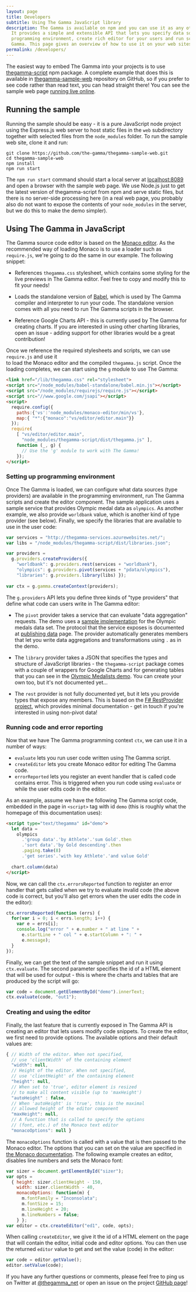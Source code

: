 ```yaml
---
layout: page
title: Developers
subtitle: Using The Gamma JavaScript library
description: The Gamma is available on npm and you can use it as any other JavaScript component. 
  It provides a simple and extensible API that lets you specify data sources available in the 
  programming environment, create rich editor for your users and run scripts written using The 
  Gamma. This page gives an overview of how to use it on your web sites.
permalink: /developers/
---
```


The easiest way to embed The Gamma into your projects is to use [thegamma-script](https://www.npmjs.com/package/thegamma-script) 
npm package. A complete example that does this is available in [thegamma-sample-web](https://github.com/the-gamma/thegamma-sample-web)
repository on GitHub, so if you prefer to see code rather than read text, you can head straight
there! You can see the sample web page [running live online](http://thegamma-sample-web.azurewebsites.net/).

## Running the sample

Running the sample should be easy - it is a pure JavaScript node project using the Express.js web
server to host static files in the `web` subdirectory together with selected files from the 
`node_modules` folder. To run the sample web site, clone it and run:

```
git clone https://github.com/the-gamma/thegamma-sample-web.git
cd thegamma-sample-web
npm install
npm run start
```

The `npm run start` command should start a local server at [localhost:8089](http://localhost:8089/)
and open a browser with the sample web page. We use Node.js just to get the latest version of
thegamma-script from npm and serve static files, but there is no server-side processing here
(in a real web page, you probably also do not want to expose the contents of your 
`node_modules` in the server, but we do this to make the demo simpler).

## Using The Gamma in JavaScript

The Gamma source code editor is based on the [Monaco editor](https://github.com/Microsoft/monaco-editor).
As the recommended way of loading Monaco is to use a loader such as `require.js`, we're going to do
the same in our example. The following snippet:

 - References `thegamma.css` stylesheet, which contains some styling for the live previews
   in The Gamma editor. Feel free to copy and modify this to fit your needs!
   
 - Loads the standalone version of [Babel](https://babeljs.io/), which is used by The Gamma 
   compiler and interpreter to run your code. The standalone version comes with all you need
   to run The Gamma scripts in the browser.
   
 - Reference Google Charts API - this is currently used by The Gamma for creating charts.
   If you are interested in using other charting libraries, open an issue - adding support
   for other libraries would be a great contribution!   
   
Once we reference the required stylesheets and scripts, we can use `require.js` and use it  
to load the Monaco editor and the compiled `thegamma.js` script. Once the loading completes,
we can start using the `g` module to use The Gamma:
   
```html
<link href="/lib/thegamma.css" rel="stylesheet">
<script src="/node_modules/babel-standalone/babel.min.js"></script>
<script src="/node_modules/requirejs/require.js"></script>
<script src="//www.google.com/jsapi"></script>
<script>
  require.config({
    paths:{'vs':'node_modules/monaco-editor/min/vs'},
    map:{ "*":{"monaco":"vs/editor/editor.main"}}
  });
  require(
    [ "vs/editor/editor.main", 
      "node_modules/thegamma-script/dist/thegamma.js" ], 
    function (_, g) {      
      // Use the 'g' module to work with The Gamma!
    });
</script>
```

### Setting up programming environment

Once The Gamma is loaded, we can configure what data sources (type providers) are available
in the programming environment, run The Gamma scripts and create the editor component. The
sample application uses a sample service that provides Olympic medal data as `olympics`. 
As another example, we also provide `worldbank` value, which is another kind of type provider
(see below). Finally, we specify the libraries that are available to use in the user code:

```js
var services = "http://thegamma-services.azurewebsites.net/";
var libs = "/node_modules/thegamma-script/dist/libraries.json";

var providers = 
  g.providers.createProviders({ 
    "worldbank": g.providers.rest(services + "worldbank"),
    "olympics": g.providers.pivot(services + "pdata/olympics"),
    "libraries": g.providers.library(libs) });
    
var ctx = g.gamma.createContext(providers);
```

The `g.providers` API lets you define three kinds of "type providers" that define what code
can users write in The Gamma editor:

 - The `pivot` provider takes a service that can evaluate "data aggregation" requests.
   The demo uses a [sample implementation](https://github.com/the-gamma/thegamma-services/blob/master/src/pdata/server.fsx)
   for the Olympic medals data set. The protocol that the service exposes is documented at
   [publishing data](/publishing) page. The provider automatically generates members that let you
   write data aggregations and transformations using `.` as in the demo.  

 - The `library` provider takes a JSON that specifies the types and structure of JavaScript 
   libraries - the `thegamma-script` package comes with a couple of wrappers for Google Charts
   and for generating tables that you can see in the [Olympic Medalists demo](http://rio2016.thegamma.net/).
   You can create your own too, but it's not documented yet...
   
 - The `rest` provider is not fully documented yet, but it lets you provide types that expose
   any members. This is based on the [F# RestProvider project](https://fsprojects.github.io/RestProvider/),
   which provides minimal documentation - get in touch if you're interested in using non-pivot 
   data!
   
### Running code and error reporting
 
Now that we have The Gamma programming context `ctx`, we can use it in a number of ways:

 - `evaluate` lets you run user code written using The Gamma script.
 - `createEditor` lets you create Monaco editor for editing The Gamma code.
 - `errorReported` lets you register an event handler that is called code contains error.
   This is triggered when you run code using `evaluate` or while the user edits code in the editor.

As an example, assume we have the following The Gamma script code, embedded in the page in 
`<script>` tag with id `demo` (this is roughly what the homepage of this documentation uses):

```html
<script type="text/thegamma" id="demo">
  let data =
    olympics
      .'group data'.'by Athlete'.'sum Gold'.then
      .'sort data'.'by Gold descending'.then
      .paging.take(8)
      .'get series'.'with key Athlete'.'and value Gold'
    
  chart.column(data)
</script>
```

Now, we can call the `ctx.errorsReported` function to register an error handler that gets called
when we try to evaluate invalid code (the above code is correct, but you'll also get errors when
the user edits the code in the editor):

```js
ctx.errorsReported(function (errs) { 
  for(var i = 0; i < errs.length; i++) {
    var e = errs[i];
    console.log("error " + e.number + " at line " +
      e.startLine + " col " + e.startColumn + ": " +
      e.message);
  }
});
```

Finally, we can get the text of the sample snippet and run it using `ctx.evaluate`. The second
parameter specifies the id of a HTML element that will be used for output - this is where the
charts and tables that are produced by the script will go:

```js
var code = document.getElementById("demo").innerText;
ctx.evaluate(code, "out1");
```

### Creating and using the editor

Finally, the last feature that is currently exposed in The Gamma API is creating an editor that lets 
users modify code snippets. To create the editor, we first need to provide options. The available 
options and their default values are:

```js
{ // Width of the editor. When not specified,
  // use 'clientWidth' of the containing element
  "width": null,
  // Height of the editor. When not specified,
  // use 'clientHeight' of the containing element
  "height": null, 
  // When set to 'true', editor element is resized
  // to make all content visible (up to 'maxHeight')
  "autoHeight" : false,
  // When 'autoHeight' is 'true', this is the maximal
  // allowed height of the editor component
  "maxHeight": null,
  // A function that is called to specify the options
  // (font, etc.) of the Monaco text editor
  "monacoOptions": null }
```

The `monacoOptions` function is called with a value that is then passed to the Monaco editor. The
options that you can set on the value are specified in [the Monaco 
documentation](https://microsoft.github.io/monaco-editor/api/interfaces/monaco.editor.ieditorconstructionoptions.html).
The following example creates an editor, disables line numbers and sets the Monaco font:

```js
var sizer = document.getElementById("sizer");
var opts =
  { height: sizer.clientHeight - 150,
    width: sizer.clientWidth - 40,
    monacoOptions: function(m) {
      m.fontFamily = "Inconsolata";
      m.fontSize = 15;
      m.lineHeight = 20;
      m.lineNumbers = false;
    } };
var editor = ctx.createEditor("ed1", code, opts);
```

When calling `createEditor`, we give it the id of a HTML element on the page that will contain
the editor, initial code and editor options. You can then use the returned `editor` value to
get and set the value (code) in the editor:

```js
var code = editor.getValue();
editor.setValue(code);
```

If you have any further questions or comments, please feel free to ping us on Twitter at
[@thegamma_net](http://twitter.com/thegamma_net) or open an issue on the project
[GitHub page](http://github.com/the-gamma/thegamma-script)!
